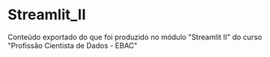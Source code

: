 # Streamlit_II
Conteúdo exportado do que foi produzido no módulo "Streamlit II" do curso "Profissão Cientista de Dados -  EBAC"
